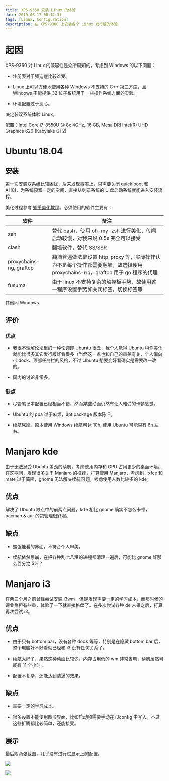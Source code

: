 ```yaml
---
title: XPS-9360 安装 Linux 的体验
date: 2019-06-17 00:12:31
tags: [Linux, Configuration]
description: 在 XPS-9360 上安装各个 Linux 发行版的体验
---
```


# 起因

XPS-9360 对 Linux 的兼容性是众所周知的，考虑到 Windows 的以下问题：

- 注册表对于强迫症比较难受。

- Linux 上可以方便地使用各种 Windows 不支持的 C++ 第三方库，且 Windows 不能提供 32 位子系统用于一些操作系统方面的实验。

- 环境配置过于恶心。

决定装双系统体验 Linux。

配置：Intel Core i7-8550U @ 8x 4GHz, 16 GB, Mesa DRI Intel(R) UHD Graphics 620 (Kabylake GT2)

# Ubuntu 18.04

## 安装

第一次安装双系统比较困扰，后来发现事实上，只需要关闭 quick boot 和 AHCI，为系统预留一定的空间，直接从刻录系统的 U 盘启动系统就能进入安装流程。

美化过程参考 [知乎美化教程](https://zhuanlan.zhihu.com/p/37314255)。必须使用的软件主要有：

|软件|备注|
|---|---|
|zsh|替代 bash，使用 oh-my-zsh 进行美化，传闻启动较慢，对我来说 0.5s 完全可以接受|
|clash|翻墙软件，替代 SS/SSR|
|proxychains-ng, graftcp|翻墙普遍做法是设置 http_proxy 等，实际操作认为不是每个操作都需要翻墙，故选择使用 proxychains-ng，graftcp 用于 go 程序的代理|
|fusuma|由于 linux 不支持复杂的触摸板手势，故使用这一程序设置手势如关闭标签，切换标签等|

其他同 Windows.

<!--more-->

## 评价

### 优点

- 我很不理解论坛里的一种论调即 Ubuntu 很丑，我个人觉得 Ubuntu 稍作美化就能比很多其它发行版好看很多（当然这一点也和自己的审美有关，个人偏向带 dock、顶部任务栏的风格，不过 Ubuntu 想要变好看确实是需要改一改的。

- 国内的讨论非常多。

### 缺点

- 尽管笔记本配置已经相当不错，然而某些动画仍然有让人难受的卡顿感觉。

- Ubuntu 的 ppa 过于麻烦，apt package 版本陈旧。

- 续航尿崩。原本使用 Windows 续航可达 10h, 使用 Ubuntu 可能只有 6h 左右。

# Manjaro kde

由于无法忍受 Ubuntu 差劲的续航，考虑使用内存和 GPU 占用更少的桌面环境。在这期间，发现很多关于 Manjaro 的推荐，打算使用 Manjaro，考虑到：xfce 和 mate 过于简陋，gnome 无法解决续航问题，考虑使用人数比较多的 kde。

## 优点

解决了 Ubuntu 缺点中的前两点问题，kde 相比 gnome 确实不怎么卡顿，pacman & aur 的包管理很舒服。

## 缺点

- 勉强能看的界面，不符合个人审美。

- 续航依然尿崩，在把各种乱七八糟的进程都清理一遍后，可能比 gnome 好那么百分之 5%？

# Manjaro i3

在两三个月之前曾经尝试安装 i3wm，但是发现需要一定的学习成本，而那时候的课业负担有些重，体验了一下就直接格盘了。在多次尝试各种 de 未果之后，打算再次尝试 i3。

## 优点

- 由于只有 bottom bar，没有各种 dock 等等，特别是在隐藏 bottom bar 后，整个电脑好不好看就已经和 i3 没有任何关系了。

- 续航太好了，果然这种动画比较少，内存占用低的 wm 非常省电，续航居然可能有 11 个小时。

- 配置不复杂，还能达到装逼的效果。

## 缺点

- 需要一定的学习成本。

- 很多设置不能使用图形界面，比如启动项需要手动在 i3config 中写入。不过这些折腾都比较简单，还能接受。

## 展示

最后附两张截图，几乎没有进行过显示上的配置。

![](https://image.inhzus.io/2025/05/949f161c31f77cc0262d8bc347c7c157.png)

![](https://image.inhzus.io/2025/05/640d32dd27c97d548fb207edaeb568f4.png)
